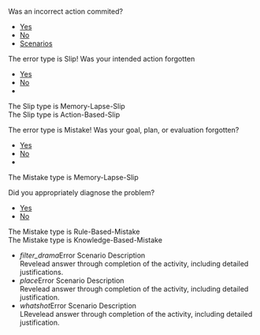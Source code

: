 <html>
    <head>  
      <title>The Materialize Tabs Example</title>  
      <meta name = "viewport" content = "width = device-width, initial-scale = 1">        
      <link rel = "stylesheet"  
         href = "https://fonts.googleapis.com/icon?family=Material+Icons">  
      <link rel = "stylesheet"   
         href = "https://cdnjs.cloudflare.com/ajax/libs/materialize/0.97.3/css/materialize.min.css">  
      <style>
          .tabs {
            width:100% !important;
          }
      </style>
        
   </head>
   <body> 
   <div class="container" id="M">
      <div id="card" class="card">
    <div class="card-content">
      <p>Was an incorrect action commited?</p>
    </div>
    <div class="card-tabs">
      <ul class="tabs tabs-fixed-width">
        <li class="tab"><a class="no-autoinit" href="#test4">Yes</a></li>
        <li class="tab"><a href="#test5">No</a></li>
        <li class="tab"><a class="active" href="#test6">Scenarios</a></li>
      </ul>
    </div>
    <div class="card-content grey lighten-4">
     <div id="test4">
        <div class="card">
          <div class="card-content">
            <p>The error type is Slip! Was your intended action forgotten</p>
          </div>
          <div class="card-tabs">
            <ul class="tabs tabs-fixed-width">
              <li class="tab"><a href="#test7">Yes</a></li>
              <li class="tab"><a href="#test8">No</a></li>
              <li class="tab"><a class="active" style= href="#test8"> </a></li>
            </ul>
          </div>
          <div class="card-content grey lighten-4">
            <div id="test7">The Slip type is Memory-Lapse-Slip</div>
            <div id="test8">The Slip type is Action-Based-Slip</div>
          </div>
        </div>
      </div>
      <div id="test5">
        <div class="card">
          <div class="card-content">
            <p>The error type is Mistake! Was your goal, plan, or evaluation forgotten?</p>
          </div>
          <div class="card-tabs">
            <ul class="tabs tabs-fixed-width">
              <li class="tab"><a href="#test10">Yes</a></li>
              <li class="tab"><a href="#test11">No</a></li>
              <li class="tab"><a class="active" style= href="#test8"> </a></li>
            </ul>
          </div>
          <div class="card-content grey lighten-4">
            <div id="test10">The Mistake type is Memory-Lapse-Slip</div>
            <div id="test11">
              <div class="card">
                <div class="card-content">
                  <p>Did you appropriately diagnose the problem?</p>
                </div>
                <div class="card-tabs">
                  <ul class="tabs tabs-fixed-width">
                    <li class="tab"><a href="#test12">Yes</a></li>
                    <li class="tab"><a href="#test13">No</a></li>
                  </ul>
                </div>
                <div class="card-content grey lighten-4">
                  <div id="test12">The Mistake type is Rule-Based-Mistake</div>
                  <div id="test13">The Mistake type is Knowledge-Based-Mistake</div>
                </div>
              </div>
            </div>
          </div>
        </div>
    </div>
    <div id="test6">
    <ul class="collapsible">
    <li>
      <div class="collapsible-header"><i class="material-icons">filter_drama</i>Error Scenario Description</div>
      <div class="collapsible-body"><span>Revelead answer through completion of the activity, including detailed justifications.</span></div>
    </li>
    <li>
      <div class="collapsible-header"><i class="material-icons">place</i>Error Scenario Description</div>
      <div class="collapsible-body"><span>Revelead answer through completion of the activity, including detailed justification.</span></div>
    </li>
    <li>
      <div class="collapsible-header"><i class="material-icons">whatshot</i>Error Scenario Description</div>
      <div class="collapsible-body"><span>LRevelead answer through completion of the activity, including detailed justification.</span></div>
    </li>
  </ul>
  </div>
</div>



  <script type = "text/javascript" src = "https://code.jquery.com/jquery-2.1.1.min.js"></script>           
  <script src = "https://cdnjs.cloudflare.com/ajax/libs/materialize/0.97.3/js/materialize.min.js"></script> 
  <script>
    //var instance = M.Tabs.init(, onShow);
    //init materialize tab
     //var elem = $('.tab')
     //var options = {onShow}
     //var instance = M.Tab.init(elem, options);
     var instance = M.Tabs.init(el, options);



    document.addEventListener('DOMContentLoaded', function() {
    var elems = document.querySelectorAll('.collapsible');
    var instances = M.Collapsible.init(elems, options);
  });
     

  </script>

  </body>
</html>
